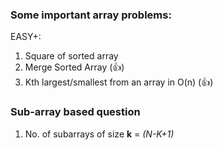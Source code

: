 ### **Some important array problems:**

EASY+:
1. Square of sorted array
2. Merge Sorted Array (👍)
3. Kth largest/smallest from an array in O(n) (👍)


### Sub-array based question

1.  No. of subarrays of size **k** = _(N-K+1)_